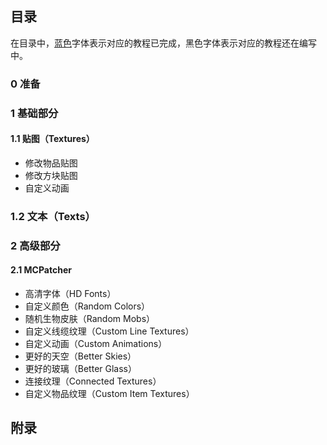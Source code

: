 ## 目录

在目录中，[蓝色](#)字体表示对应的教程已完成，黑色字体表示对应的教程还在编写中。

### 0 准备

### 1 基础部分

#### 1.1 贴图（Textures）

* 修改物品贴图
* 修改方块贴图
* 自定义动画

### 1.2 文本（Texts）

### 2 高级部分

#### 2.1 MCPatcher

* 高清字体（HD Fonts）
* 自定义颜色（Random Colors）
* 随机生物皮肤（Random Mobs）
* 自定义线缆纹理（Custom Line Textures）
* 自定义动画（Custom Animations）
* 更好的天空（Better Skies）
* 更好的玻璃（Better Glass）
* 连接纹理（Connected Textures）
* 自定义物品纹理（Custom Item Textures）

## 附录
